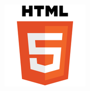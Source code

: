 <a href="https://www.w3.org/html/"><img src=https://raw.githubusercontent.com/devicons/devicon/master/icons/html5/html5-original-wordmark.svg>



